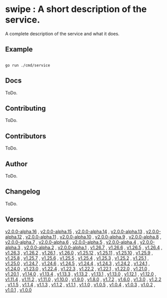 # swipe : A short description of the service. <code></code>
A complete description of the service and what it does.

## Example

<code>
go run ./cmd/service
</code>

## Docs

ToDo.

## Contributing

ToDo.

## Contributors

ToDo.

## Author

ToDo.

## Changelog

ToDo.

## Versions

[v2.0.0-alpha.16](https://github.com/swipe-io/swipe/v2/fixtures/ServiceRESTSingle/app/tree/v2.0.0-alpha.16)
, [v2.0.0-alpha.15](https://github.com/swipe-io/swipe/v2/fixtures/ServiceRESTSingle/app/tree/v2.0.0-alpha.15)
, [v2.0.0-alpha.14](https://github.com/swipe-io/swipe/v2/fixtures/ServiceRESTSingle/app/tree/v2.0.0-alpha.14)
, [v2.0.0-alpha.13](https://github.com/swipe-io/swipe/v2/fixtures/ServiceRESTSingle/app/tree/v2.0.0-alpha.13)
, [v2.0.0-alpha.12](https://github.com/swipe-io/swipe/v2/fixtures/ServiceRESTSingle/app/tree/v2.0.0-alpha.12)
, [v2.0.0-alpha.11](https://github.com/swipe-io/swipe/v2/fixtures/ServiceRESTSingle/app/tree/v2.0.0-alpha.11)
, [v2.0.0-alpha.10](https://github.com/swipe-io/swipe/v2/fixtures/ServiceRESTSingle/app/tree/v2.0.0-alpha.10)
, [v2.0.0-alpha.9](https://github.com/swipe-io/swipe/v2/fixtures/ServiceRESTSingle/app/tree/v2.0.0-alpha.9)
, [v2.0.0-alpha.8](https://github.com/swipe-io/swipe/v2/fixtures/ServiceRESTSingle/app/tree/v2.0.0-alpha.8)
, [v2.0.0-alpha.7](https://github.com/swipe-io/swipe/v2/fixtures/ServiceRESTSingle/app/tree/v2.0.0-alpha.7)
, [v2.0.0-alpha.6](https://github.com/swipe-io/swipe/v2/fixtures/ServiceRESTSingle/app/tree/v2.0.0-alpha.6)
, [v2.0.0-alpha.5](https://github.com/swipe-io/swipe/v2/fixtures/ServiceRESTSingle/app/tree/v2.0.0-alpha.5)
, [v2.0.0-alpha.4](https://github.com/swipe-io/swipe/v2/fixtures/ServiceRESTSingle/app/tree/v2.0.0-alpha.4)
, [v2.0.0-alpha.3](https://github.com/swipe-io/swipe/v2/fixtures/ServiceRESTSingle/app/tree/v2.0.0-alpha.3)
, [v2.0.0-alpha.2](https://github.com/swipe-io/swipe/v2/fixtures/ServiceRESTSingle/app/tree/v2.0.0-alpha.2)
, [v2.0.0-alpha.1](https://github.com/swipe-io/swipe/v2/fixtures/ServiceRESTSingle/app/tree/v2.0.0-alpha.1)
, [v1.26.7](https://github.com/swipe-io/swipe/v2/fixtures/ServiceRESTSingle/app/tree/v1.26.7)
, [v1.26.6](https://github.com/swipe-io/swipe/v2/fixtures/ServiceRESTSingle/app/tree/v1.26.6)
, [v1.26.5](https://github.com/swipe-io/swipe/v2/fixtures/ServiceRESTSingle/app/tree/v1.26.5)
, [v1.26.4](https://github.com/swipe-io/swipe/v2/fixtures/ServiceRESTSingle/app/tree/v1.26.4)
, [v1.26.3](https://github.com/swipe-io/swipe/v2/fixtures/ServiceRESTSingle/app/tree/v1.26.3)
, [v1.26.2](https://github.com/swipe-io/swipe/v2/fixtures/ServiceRESTSingle/app/tree/v1.26.2)
, [v1.26.1](https://github.com/swipe-io/swipe/v2/fixtures/ServiceRESTSingle/app/tree/v1.26.1)
, [v1.26.0](https://github.com/swipe-io/swipe/v2/fixtures/ServiceRESTSingle/app/tree/v1.26.0)
, [v1.25.12](https://github.com/swipe-io/swipe/v2/fixtures/ServiceRESTSingle/app/tree/v1.25.12)
, [v1.25.11](https://github.com/swipe-io/swipe/v2/fixtures/ServiceRESTSingle/app/tree/v1.25.11)
, [v1.25.10](https://github.com/swipe-io/swipe/v2/fixtures/ServiceRESTSingle/app/tree/v1.25.10)
, [v1.25.9](https://github.com/swipe-io/swipe/v2/fixtures/ServiceRESTSingle/app/tree/v1.25.9)
, [v1.25.8](https://github.com/swipe-io/swipe/v2/fixtures/ServiceRESTSingle/app/tree/v1.25.8)
, [v1.25.7](https://github.com/swipe-io/swipe/v2/fixtures/ServiceRESTSingle/app/tree/v1.25.7)
, [v1.25.6](https://github.com/swipe-io/swipe/v2/fixtures/ServiceRESTSingle/app/tree/v1.25.6)
, [v1.25.5](https://github.com/swipe-io/swipe/v2/fixtures/ServiceRESTSingle/app/tree/v1.25.5)
, [v1.25.4](https://github.com/swipe-io/swipe/v2/fixtures/ServiceRESTSingle/app/tree/v1.25.4)
, [v1.25.3](https://github.com/swipe-io/swipe/v2/fixtures/ServiceRESTSingle/app/tree/v1.25.3)
, [v1.25.2](https://github.com/swipe-io/swipe/v2/fixtures/ServiceRESTSingle/app/tree/v1.25.2)
, [v1.25.1](https://github.com/swipe-io/swipe/v2/fixtures/ServiceRESTSingle/app/tree/v1.25.1)
, [v1.25.0](https://github.com/swipe-io/swipe/v2/fixtures/ServiceRESTSingle/app/tree/v1.25.0)
, [v1.24.7](https://github.com/swipe-io/swipe/v2/fixtures/ServiceRESTSingle/app/tree/v1.24.7)
, [v1.24.6](https://github.com/swipe-io/swipe/v2/fixtures/ServiceRESTSingle/app/tree/v1.24.6)
, [v1.24.5](https://github.com/swipe-io/swipe/v2/fixtures/ServiceRESTSingle/app/tree/v1.24.5)
, [v1.24.4](https://github.com/swipe-io/swipe/v2/fixtures/ServiceRESTSingle/app/tree/v1.24.4)
, [v1.24.3](https://github.com/swipe-io/swipe/v2/fixtures/ServiceRESTSingle/app/tree/v1.24.3)
, [v1.24.2](https://github.com/swipe-io/swipe/v2/fixtures/ServiceRESTSingle/app/tree/v1.24.2)
, [v1.24.1](https://github.com/swipe-io/swipe/v2/fixtures/ServiceRESTSingle/app/tree/v1.24.1)
, [v1.24.0](https://github.com/swipe-io/swipe/v2/fixtures/ServiceRESTSingle/app/tree/v1.24.0)
, [v1.23.0](https://github.com/swipe-io/swipe/v2/fixtures/ServiceRESTSingle/app/tree/v1.23.0)
, [v1.22.4](https://github.com/swipe-io/swipe/v2/fixtures/ServiceRESTSingle/app/tree/v1.22.4)
, [v1.22.3](https://github.com/swipe-io/swipe/v2/fixtures/ServiceRESTSingle/app/tree/v1.22.3)
, [v1.22.2](https://github.com/swipe-io/swipe/v2/fixtures/ServiceRESTSingle/app/tree/v1.22.2)
, [v1.22.1](https://github.com/swipe-io/swipe/v2/fixtures/ServiceRESTSingle/app/tree/v1.22.1)
, [v1.22.0](https://github.com/swipe-io/swipe/v2/fixtures/ServiceRESTSingle/app/tree/v1.22.0)
, [v1.21.0](https://github.com/swipe-io/swipe/v2/fixtures/ServiceRESTSingle/app/tree/v1.21.0)
, [v1.20.1](https://github.com/swipe-io/swipe/v2/fixtures/ServiceRESTSingle/app/tree/v1.20.1)
, [v1.14.0](https://github.com/swipe-io/swipe/v2/fixtures/ServiceRESTSingle/app/tree/v1.14.0)
, [v1.13.4](https://github.com/swipe-io/swipe/v2/fixtures/ServiceRESTSingle/app/tree/v1.13.4)
, [v1.13.3](https://github.com/swipe-io/swipe/v2/fixtures/ServiceRESTSingle/app/tree/v1.13.3)
, [v1.13.2](https://github.com/swipe-io/swipe/v2/fixtures/ServiceRESTSingle/app/tree/v1.13.2)
, [v1.13.1](https://github.com/swipe-io/swipe/v2/fixtures/ServiceRESTSingle/app/tree/v1.13.1)
, [v1.13.0](https://github.com/swipe-io/swipe/v2/fixtures/ServiceRESTSingle/app/tree/v1.13.0)
, [v1.12.1](https://github.com/swipe-io/swipe/v2/fixtures/ServiceRESTSingle/app/tree/v1.12.1)
, [v1.12.0](https://github.com/swipe-io/swipe/v2/fixtures/ServiceRESTSingle/app/tree/v1.12.0)
, [v1.11.4](https://github.com/swipe-io/swipe/v2/fixtures/ServiceRESTSingle/app/tree/v1.11.4)
, [v1.11.2](https://github.com/swipe-io/swipe/v2/fixtures/ServiceRESTSingle/app/tree/v1.11.2)
, [v1.11.0](https://github.com/swipe-io/swipe/v2/fixtures/ServiceRESTSingle/app/tree/v1.11.0)
, [v1.10.0](https://github.com/swipe-io/swipe/v2/fixtures/ServiceRESTSingle/app/tree/v1.10.0)
, [v1.9.0](https://github.com/swipe-io/swipe/v2/fixtures/ServiceRESTSingle/app/tree/v1.9.0)
, [v1.8.0](https://github.com/swipe-io/swipe/v2/fixtures/ServiceRESTSingle/app/tree/v1.8.0)
, [v1.7.2](https://github.com/swipe-io/swipe/v2/fixtures/ServiceRESTSingle/app/tree/v1.7.2)
, [v1.6.0](https://github.com/swipe-io/swipe/v2/fixtures/ServiceRESTSingle/app/tree/v1.6.0)
, [v1.3.0](https://github.com/swipe-io/swipe/v2/fixtures/ServiceRESTSingle/app/tree/v1.3.0)
, [v1.2.2](https://github.com/swipe-io/swipe/v2/fixtures/ServiceRESTSingle/app/tree/v1.2.2)
, [v1.1.5](https://github.com/swipe-io/swipe/v2/fixtures/ServiceRESTSingle/app/tree/v1.1.5)
, [v1.1.4](https://github.com/swipe-io/swipe/v2/fixtures/ServiceRESTSingle/app/tree/v1.1.4)
, [v1.1.3](https://github.com/swipe-io/swipe/v2/fixtures/ServiceRESTSingle/app/tree/v1.1.3)
, [v1.1.2](https://github.com/swipe-io/swipe/v2/fixtures/ServiceRESTSingle/app/tree/v1.1.2)
, [v1.1.1](https://github.com/swipe-io/swipe/v2/fixtures/ServiceRESTSingle/app/tree/v1.1.1)
, [v1.1.0](https://github.com/swipe-io/swipe/v2/fixtures/ServiceRESTSingle/app/tree/v1.1.0)
, [v1.0.5](https://github.com/swipe-io/swipe/v2/fixtures/ServiceRESTSingle/app/tree/v1.0.5)
, [v1.0.4](https://github.com/swipe-io/swipe/v2/fixtures/ServiceRESTSingle/app/tree/v1.0.4)
, [v1.0.3](https://github.com/swipe-io/swipe/v2/fixtures/ServiceRESTSingle/app/tree/v1.0.3)
, [v1.0.2](https://github.com/swipe-io/swipe/v2/fixtures/ServiceRESTSingle/app/tree/v1.0.2)
, [v1.0.1](https://github.com/swipe-io/swipe/v2/fixtures/ServiceRESTSingle/app/tree/v1.0.1)
, [v1.0.0](https://github.com/swipe-io/swipe/v2/fixtures/ServiceRESTSingle/app/tree/v1.0.0)
